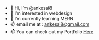 - 👋 Hi, I’m @ankesai8
- 👀 I’m interested in webdesign
- 🌱 I’m currently learning MERN
- 📫 email me at : ankesai8@gmail.com
- 📫 You can check out my Portfolio [Here](https://sai-prasad-anke.netlify.app/) 

<!---
ankesai8/ankesai8 is a ✨ special ✨ repository because its `README.md` (this file) appears on your GitHub profile.
You can click the Preview link to take a look at your changes.
--->
